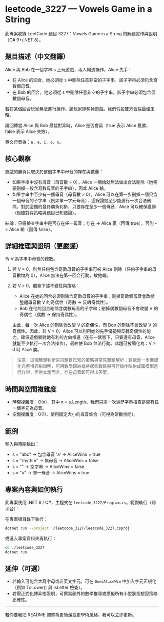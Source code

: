 # leetcode_3227 — Vowels Game in a String

此專案收錄 LeetCode 題目 3227：Vowels Game in a String 的解題實作與說明（C# 9+/.NET 8）。

## 題目描述（中文翻譯）

Alice 與 Bob 在一個字串 s 上玩遊戲，兩人輪流操作，Alice 先手：

- 在 Alice 的回合，她必須從 s 中刪除任意非空的子字串，該子字串必須包含奇數個母音。
- 在 Bob 的回合，他必須從 s 中刪除任意非空的子字串，該子字串必須包含偶數個母音。

若在某個回合玩家無法進行操作，該玩家即輸掉遊戲。我們假設雙方皆採最佳策略。

請回傳當 Alice 與 Bob 最佳對弈時，Alice 是否會贏（true 表示 Alice 獲勝，false 表示 Alice 失敗）。

英文母音為：`a, e, i, o, u`。

## 核心觀察

遊戲的勝負只取決於整個字串中母音的存在與數量：

- 如果字串中沒有母音（母音數 = 0），Alice 一開始就無法做出合法刪除（她需要刪掉一段含奇數母音的子字串），因此 Alice 輸。
- 如果字串中至少有一個母音（母音數 > 0），Alice 可以在第一步刪掉一個只含一個母音的子字串（例如單一字元母音），這保證她至少能進行一次合法刪除。對於這題的最終勝負判斷，只要存在至少一個母音，Alice 可以確保獲勝（根據對弈策略與題目已知結論）。

結論：只需檢查字串中是否存在任一母音；存在 -> Alice 贏（回傳 true），否則 -> Alice 輸（回傳 false）。

## 詳細推理與證明（更嚴謹）

令 V 為字串中母音的總數。

1. 若 V = 0，則無任何包含奇數母音的子字串可被 Alice 刪除（任何子字串的母音數均為 0），Alice 無法在第一回合行動，故她輸。

2. 若 V > 0，觀察下述不變性與策略：
   - Alice 在她的回合必須刪除含奇數母音的子字串；刪掉奇數個母音會改變整體母音數 V 的奇偶性（奇數 -> 反轉奇偶性）。
   - Bob 在他的回合刪除含偶數母音的子字串；刪掉偶數個母音不會改變 V 的奇偶性（偶數 -> 保持奇偶性）。

   由此，每一次 Alice 的刪除會改變 V 的奇偶性，而 Bob 的刪除不會改變 V 的奇偶性。因此，若 V > 0，Alice 可以利用她的先手優勢與反轉奇偶性的能力，確保遊戲朝對她有利的方向推進（在任一狀態下，只要還有母音，Alice 就能至少執行一次合法操作），最終使 Bob 無法行動。此題可被簡化為：V > 0 時 Alice 勝。

> 注意：這個簡潔判斷來自題目已知的策略與常見賽題解析；若欲進一步嚴謹化完整博弈樹證明，可用數學歸納或將狀態數目與可行操作映射成圖模型進行詳證，但對本題而言，存在母音即可得出答案。

## 時間與空間複雜度

- 時間複雜度：O(n)，其中 n = s.Length。我們只需一次遍歷字串檢查是否有任一個字元為母音。
- 空間複雜度：O(1)，使用固定大小的母音集合（可視為常數空間）。

## 範例

輸入與預期輸出：

- s = "abc" -> 包含母音 'a' -> AliceWins = true
- s = "rhythm" -> 無母音 -> AliceWins = false
- s = "" -> 空字串 -> AliceWins = false
- s = "u" -> 單一母音 -> AliceWins = true

## 專案內容與如何執行

此專案使用 .NET 8 / C#，主程式在 `leetcode_3227/Program.cs`。範例執行（跨平台）：

在專案根目錄下執行：

```bash
dotnet run --project ./leetcode_3227/leetcode_3227.csproj
```

或進入專案資料夾再執行：

```bash
cd ./leetcode_3227
dotnet run
```


## 延伸（可選）

- 若輸入可能含大寫字母或非英文字元，可在 `DoesAliceWin` 中加入字元正規化（例如 ToLower() 與 isLetter 檢查）。
- 若需正式化博弈樹證明，可撰寫額外的數學推導或模擬所有小型狀態驗證策略正確性。

---

若你要我把 README 調整為更簡潔或更學術風格，我可以立即更新。
